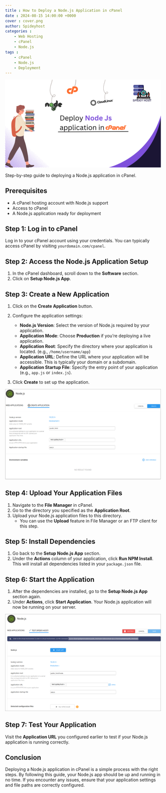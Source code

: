 ```yaml
---
title : How to Deploy a Node.js Application in cPanel 
date : 2024-08-15 14:00:00 +0000
cover : cover.png
author: Spideyhost
categories :
    - Web Hosting
    - cPanel
    - Node.js
tags :
    - cPanel
    - Node.js
    - Deployment
---
```

![Cover image](cover.png)

Step-by-step guide to deploying a Node.js application in cPanel.
<!--more-->

## Prerequisites

- A cPanel hosting account with Node.js support
- Access to cPanel
- A Node.js application ready for deployment

## Step 1: Log in to cPanel

Log in to your cPanel account using your credentials. You can typically access cPanel by visiting `yourdomain.com/cpanel`.

## Step 2: Access the Node.js Application Setup

1. In the cPanel dashboard, scroll down to the **Software** section.
2. Click on **Setup Node.js App**.

## Step 3: Create a New Application

1. Click on the **Create Application** button.
2. Configure the application settings:
   - **Node.js Version**: Select the version of Node.js required by your application.
   - **Application Mode**: Choose **Production** if you’re deploying a live application.
   - **Application Root**: Specify the directory where your application is located. (e.g., `/home/username/app`)
   - **Application URL**: Define the URL where your application will be accessible. This is typically your domain or a subdomain.
   - **Application Startup File**: Specify the entry point of your application (e.g., `app.js` or `index.js`).

3. Click **Create** to set up the application.

![Node.Js setup](node.png)

## Step 4: Upload Your Application Files

1. Navigate to the **File Manager** in cPanel.
2. Go to the directory you specified as the **Application Root**.
3. Upload your Node.js application files to this directory.
   - You can use the **Upload** feature in File Manager or an FTP client for this step.

## Step 5: Install Dependencies

1. Go back to the **Setup Node.js App** section.
2. Under the **Actions** column of your application, click **Run NPM Install**. This will install all dependencies listed in your `package.json` file.

## Step 6: Start the Application

1. After the dependencies are installed, go to the **Setup Node.js App** section again.
2. Under **Actions**, click **Start Application**. Your Node.js application will now be running on your server.

![Start Nodejs](start.png)
## Step 7: Test Your Application

Visit the **Application URL** you configured earlier to test if your Node.js application is running correctly.

## Conclusion

Deploying a Node.js application in cPanel is a simple process with the right steps. By following this guide, your Node.js app should be up and running in no time. If you encounter any issues, ensure that your application settings and file paths are correctly configured.

